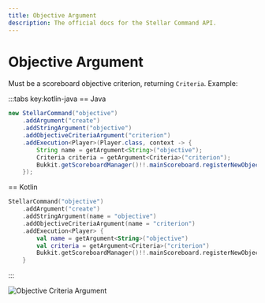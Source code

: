 ```yaml
---
title: Objective Argument
description: The official docs for the Stellar Command API.
---
```


# Objective Argument

Must be a scoreboard objective criterion, returning `Criteria`. Example:

:::tabs key:kotlin-java
== Java
```Java
new StellarCommand("objective")
    .addArgument("create")
    .addStringArgument("objective")
    .addObjectiveCriteriaArgument("criterion")
    .addExecution<Player>(Player.class, context -> {
        String name = getArgument<String>("objective");
        Criteria criteria = getArgument<Criteria>("criterion");
        Bukkit.getScoreboardManager()!!.mainScoreboard.registerNewObjective(name, criteria, name);
    });
```
== Kotlin
```Kotlin
StellarCommand("objective")
    .addArgument("create")
    .addStringArgument(name = "objective")
    .addObjectiveCriteriaArgument(name = "criterion")
    .addExecution<Player> {
        val name = getArgument<String>("objective")
        val criteria = getArgument<Criteria>("criterion")
        Bukkit.getScoreboardManager()!!.mainScoreboard.registerNewObjective(name, criteria, name)
    }
```
:::

![Objective Criteria Argument](https://cdn.lutto.dev/stellar/gifs/scoreboard/objective_criteria.gif)